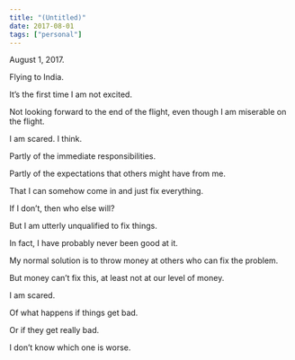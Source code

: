 ```yaml
---
title: "(Untitled)"
date: 2017-08-01
tags: ["personal"]
---
```


<!--
  Daddy was in the hospital. He had fallen unconscious at home due to a sudden drop in potassium and sodium levels in his brain, as a result of his tuberculosis medication. As I was writing this on the flight, I didn't know if I was going to see him alive.

  I did. He survived. This time.
-->

August 1, 2017.

Flying to India.

It’s the first time I am not excited.

Not looking forward to the end of the flight, even though I am miserable on the flight.

I am scared. I think.

Partly of the immediate responsibilities.

Partly of the expectations that others might have from me.

That I can somehow come in and just fix everything.

If I don’t, then who else will?

But I am utterly unqualified to fix things.

In fact, I have probably never been good at it.

My normal solution is to throw money at others who can fix the problem.

But money can’t fix this, at least not at our level of money.

I am scared.

Of what happens if things get bad.

Or if they get really bad.

I don’t know which one is worse.
